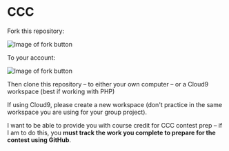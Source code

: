 # CCC

Fork this repository:

![Image of fork button](http://russellgordon.ca/rsgc/2015-16/ics4u/fork.png)

To your account:

![Image of fork button](http://russellgordon.ca/rsgc/2015-16/ics4u/toaccount.png)

Then clone this repository – to either your own computer – or a Cloud9 workspace (best if working with PHP)

If using Cloud9, please create a new workspace (don't practice in the same workspace you are using for your group project).

I want to be able to provide you with course credit for CCC contest prep – if I am to do this, you **must track the work you complete to prepare for the contest using GitHub**.
